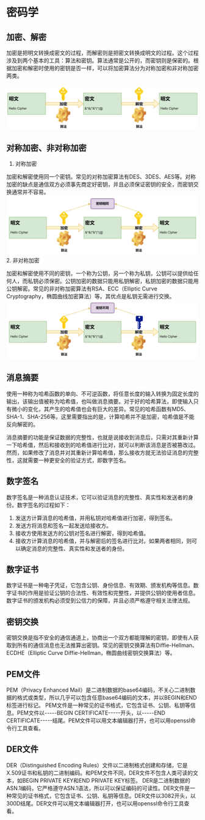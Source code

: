 # 密码学

## 加密、解密

加密是把明文转换成密文的过程，而解密则是把密文转换成明文的过程。这个过程涉及到两个基本的工具：算法和密钥。算法通常是公开的，而密钥则是保密的。根据加密和解密时使用的密钥是否一样，可以将加密算法分为对称加密和非对称加密两类。

![](./image/cipher.png)

## 对称加密、非对称加密

1. 对称加密

加密和解密使用同一个密钥。常见的对称加密算法有DES、3DES、AES等。对称加密的缺点是通信双方必须事先商定好密钥，并且必须保证密钥的安全，而密钥交换通常并不容易。
![](./image/symmetric_cipher.png)
2. 非对称加密

加密和解密使用不同的密钥，一个称为公钥，另一个称为私钥，公钥可以提供给任何人，而私钥必须保密。公钥加密的数据只能用私钥解密，私钥加密的数据只能用公钥解密。常见的非对称加密算法有RSA、ECC（Elliptic Curve Cryptography，椭圆曲线加密算法）等。其优点是私钥无需进行交换。
![](./image/asymmetric_cipher.png)


## 消息摘要
使用一种称为哈希函数的单向、不可逆函数，将任意长度的输入转换为固定长度的输出，该输出值被称为哈希值，也叫做消息摘要。对于好的哈希算法，即使输入只有微小的变化，其产生的哈希值也会有巨大的差异。常见的哈希函数有MD5、SHA-1、SHA-256等。这里需要指出的是，计算哈希并不是加密，哈希值是不能反向解密的。

消息摘要的功能是保证数据的完整性，也就是说接收到消息后，只需对其重新计算一下哈希值，然后和接收到的哈希值进行比对，就可以判断该消息是否被篡改过。
然而，如果修改了消息并对其重新计算哈希值，那么接收方就无法验证消息的完整性，这就需要一种更安全的验证方式，即数字签名。

## 数字签名

数字签名是一种消息认证技术，它可以验证消息的完整性、真实性和发送者的身份。数字签名的过程如下：

1. 发送方计算消息的哈希值，并用私钥对哈希值进行加密，得到签名。
2. 发送方将消息和签名一起发送给接收方。
3. 接收方使用发送方的公钥对签名进行解密，得到哈希值。
4. 接收方计算消息的哈希值，并与解密后的签名进行比对。如果两者相同，则可以确定消息的完整性、真实性和发送者的身份。

## 数字证书

数字证书是一种电子凭证，它包含公钥、身份信息、有效期、颁发机构等信息。数字证书的作用是验证公钥的合法性、有效性和完整性，并提供公钥的使用者信息。数字证书的颁发机构必须受到公信力的保障，并且必须严格遵守相关法律法规。

## 密钥交换

密钥交换是指不安全的通信通道上，协商出一个双方都能理解的密钥，即使有人获取到所有的通信消息也无法推算出密钥。常见的密钥交换算法有Diffie-Hellman、ECDHE（Elliptic Curve Diffie-Hellman，椭圆曲线密钥交换算法）等。

## PEM文件
PEM（Privacy Enhanced Mail）是二进制数据的base64编码，不关心二进制数据的格式或类型，所以几乎可以包含任意base64编码的文本，并以BEGIN和END标签进行标记。
PEM文件是一种常见的证书格式，它包含证书、公钥、私钥等信息。PEM文件以-----BEGIN CERTIFICATE-----开头，以-----END CERTIFICATE-----结尾。PEM文件可以用文本编辑器打开，也可以用openssl命令行工具查看。
## DER文件
DER（Distinguished Encoding Rules）文件以二进制格式创建和存储，它是X.509证书和私钥的二进制编码。和PEM文件不同，DER文件不包含人类可读的文本，如BEGIN PRIVATE KEY和END PRIVATE KEY标签。
DER是二进制数据的ASN.1编码，它严格遵守ASN.1语法，所以可以保证编码的可读性。DER文件是一种常见的证书格式，它包含证书、公钥、私钥等信息。DER文件以3082开头，以300D结尾。DER文件可以用文本编辑器打开，也可以用openssl命令行工具查看。